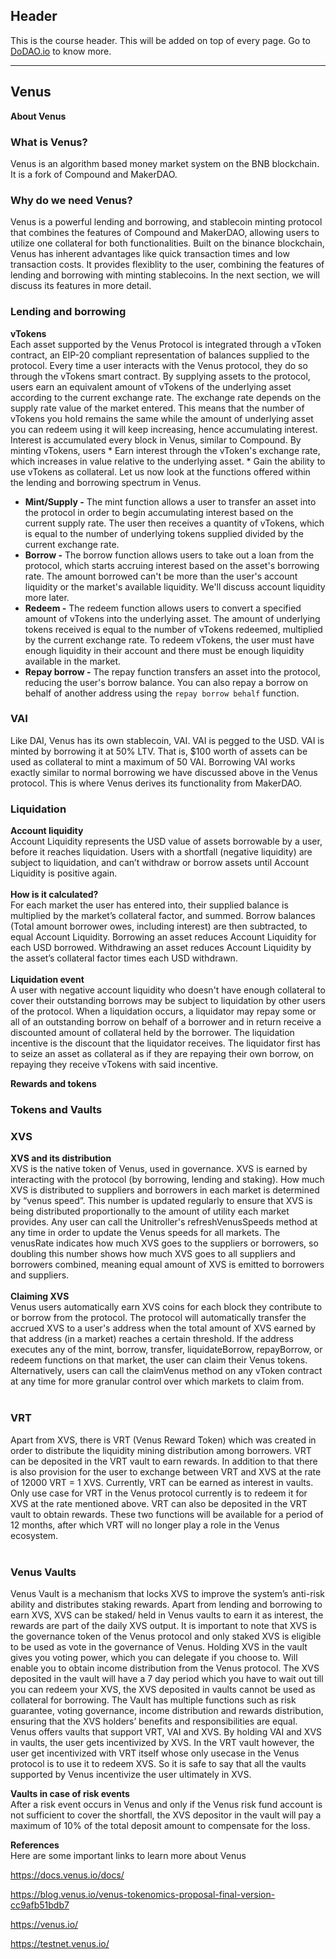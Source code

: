 ## Header
This is the course header. This will be added on top of every page. Go to [DoDAO.io](https://www.dodao.io) to know more.

 ---
 
 ## Venus
 
 **About Venus**        

### What is Venus?
Venus is an algorithm based money market system on the BNB blockchain. It is a fork of Compound and MakerDAO.
### Why do we need Venus?
Venus is a powerful lending and borrowing, and stablecoin minting protocol that combines the features of Compound and MakerDAO, allowing users to utilize one collateral for both functionalities.  Built on the binance blockchain, Venus has inherent advantages like quick transaction times and low transaction costs. It provides flexiblity to the user, combining the features of lending and borrowing with minting stablecoins.  In the next section, we will discuss its features in more detail.
### Lending and borrowing
**vTokens** <br>
Each asset supported by the Venus Protocol is integrated through a vToken contract, an EIP-20 compliant representation of balances supplied to the protocol. 
Every time a user interacts with the Venus protocol, they do so through the vTokens smart contract. By supplying assets to the protocol, users earn an equivalent amount  of vTokens of the underlying asset according to the current exchange rate. The exchange rate depends on the supply rate value of the market entered. This means that the number of  vTokens you hold remains the same while the amount of underlying asset you can redeem using it will keep increasing, hence accumulating interest. Interest is accumulated every block in Venus, similar to Compound.
By minting vTokens, users  * Earn interest through the vToken's exchange rate, which increases in value relative to the underlying asset. * Gain the ability to use vTokens as collateral.
Let us now look at the functions offered within the lending and borrowing spectrum in Venus.
* **Mint/Supply -** The mint function allows a user to transfer an asset into the protocol in order to begin accumulating interest based on the current supply rate. The user then receives a quantity of vTokens, which is equal to the number of underlying tokens supplied divided by the current exchange rate.
* **Borrow -** The borrow function allows users to take out a loan from the protocol, which starts accruing interest based on the asset's borrowing rate. The amount borrowed can't be more than the user's account liquidity or the market's available liquidity. We'll discuss account liquidity more later.              
* **Redeem -** The redeem function allows users to convert a specified amount of vTokens into the underlying asset. The amount of underlying tokens received is equal to the number of vTokens redeemed, multiplied by the current exchange rate. To redeem vTokens, the user must have enough liquidity in their account and there must be enough liquidity available in the market. 
* **Repay borrow -** The repay function transfers an asset into the protocol, reducing the user's borrow balance. You can also repay a borrow on behalf of another address using the `repay borrow behalf` function.
### VAI
Like DAI, Venus has its own stablecoin, VAI. VAI is pegged to the USD. VAI is minted by borrowing it at 50% LTV. That is, $100 worth of assets can be used as collateral to mint a maximum of 50 VAI. Borrowing VAI works exactly similar to normal borrowing we have discussed above in the Venus protocol. This is where Venus derives its functionality from MakerDAO.

### Liquidation                                                                   
**Account liquidity** <br> Account Liquidity represents the USD value of assets borrowable by a user, before it reaches liquidation. Users with a shortfall (negative liquidity) are subject to liquidation, and can’t withdraw or borrow assets until Account Liquidity is positive again. <br><br> **How is it calculated?** <br> For each market the user has entered into, their supplied balance is multiplied by the market’s collateral factor, and summed. Borrow balances (Total amount borrower owes, including interest) are then subtracted, to equal Account Liquidity. Borrowing an asset reduces Account Liquidity for each USD borrowed. Withdrawing an asset reduces Account Liquidity  by the asset’s collateral factor times each USD withdrawn. <br><br> **Liquidation event** <br> A user with negative account liquidity who doesn't have enough collateral to cover their outstanding borrows may be subject to liquidation by other users of the protocol. When a liquidation occurs, a liquidator may repay some or all of an outstanding borrow on behalf of a borrower and in return receive a discounted amount of collateral held by the borrower.  The liquidation incentive is the discount that the liquidator receives. The liquidator first has to seize an asset as collateral as if they are repaying their own borrow, on repaying they receive vTokens with said incentive.


 
 **Rewards and tokens**        


### Tokens and Vaults    
### XVS                                                                                              
**XVS and its distribution**   
XVS is the native token of Venus, used in governance. XVS is earned by interacting with the protocol (by borrowing, lending and staking).                                                                                      How much XVS is distributed to suppliers and borrowers in each market is determined by “venus speed”. This number is updated regularly to ensure that XVS is being distributed proportionally to the amount of utility each market provides.  Any user can call the Unitroller's refreshVenusSpeeds method at any time in order to update the Venus speeds for all markets. The venusRate indicates how much XVS goes to the suppliers or borrowers, so doubling this number shows how much  XVS goes to all suppliers and borrowers combined, meaning equal amount of XVS is emitted to borrowers and suppliers. 
<br><br> **Claiming XVS**
  <br>
Venus users automatically earn XVS coins for each block they contribute to or borrow from the protocol. The protocol will automatically transfer the accrued XVS to a user's address when the total amount of XVS earned by that address (in a market)  reaches a certain threshold. If the address executes any of the mint, borrow, transfer, liquidateBorrow, repayBorrow, or redeem functions on that market, the user can claim their Venus tokens. Alternatively, users can call the claimVenus method on any  vToken contract at any time for more granular control over which markets to claim from.
<br><br>
### VRT   
Apart from XVS, there is VRT (Venus Reward Token) which was created in order to distribute the liquidity mining distribution among borrowers. VRT can be deposited in the VRT vault to earn rewards. In addition to that there is also provision for the user to exchange between  VRT and XVS at the rate of 12000 VRT = 1 XVS. Currently, VRT can be earned as interest in vaults. Only use case for VRT in the Venus protocol currently is to redeem it for XVS at the rate mentioned above. VRT can also be deposited in the VRT vault to obtain rewards. These two  functions will be available for a period of 12 months, after which VRT will no longer play a role in the Venus ecosystem.
<br><br>
### Venus Vaults
Venus Vault is a mechanism that locks XVS to improve the system’s anti-risk ability and distributes staking rewards. Apart from lending and borrowing to earn XVS, XVS can be staked/ held in Venus vaults to earn it as interest, the rewards are part of  the daily XVS output. It is important to note that XVS is the governance token of the Venus protocol and only staked XVS is eligible to be used as vote in the governance of Venus. Holding XVS in the vault gives you voting power, which you can delegate if  you choose to. Will enable you to obtain income distribution from the Venus protocol. The XVS deposited in the vault will have a 7 day period which you have to wait out till you can redeem your XVS, the XVS deposited in vaults cannot be used as collateral for borrowing.                                                            The Vault has multiple functions such as risk guarantee, voting governance, income distribution and rewards distribution, ensuring that the XVS holders’ benefits and responsibilities are equal.     <br> Venus offers vaults that support VRT, VAI and XVS. By holding VAI and XVS in vaults, the user gets incentivized by XVS. In the VRT vault however, the user get incentivized with VRT itself whose only usecase in the Venus protocol is to use it to redeem XVS.  So it is safe to say that all the vaults supported by Venus incentivize the user ultimately in XVS.

**Vaults in case of risk events**  <br>   After a risk event occurs in Venus and only if the Venus risk fund account is not sufficient to cover the shortfall, the XVS depositor in the vault will pay a maximum of 10% of the total deposit amount to compensate for the loss.

   
  
 **References**        
Here are some important links to learn more about Venus

https://docs.venus.io/docs/

https://blog.venus.io/venus-tokenomics-proposal-final-version-cc9afb51bdb7

https://venus.io/

https://testnet.venus.io/ 
 
